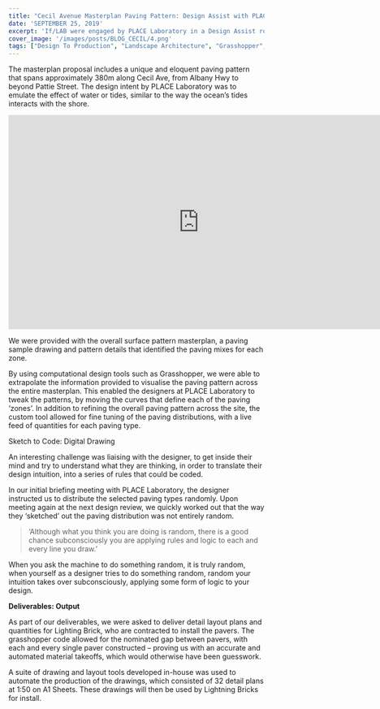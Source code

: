 ```yaml
---
title: "Cecil Avenue Masterplan Paving Pattern: Design Assist with PLACE Laboratory"
date: 'SEPTEMBER 25, 2019'
excerpt: 'If/LAB were engaged by PLACE Laboratory in a Design Assist role to develop up and detail paving patterns for their Cecil Avenue Masterplan.'
cover_image: '/images/posts/BLOG_CECIL/4.png'
tags: ["Design To Production", "Landscape Architecture", "Grasshopper", "Design Tool", "Visualisation", "Design Assist"]
---
```




The masterplan proposal includes a unique and eloquent paving pattern that spans approximately 380m along Cecil Ave, from Albany Hwy to beyond Pattie Street. The design intent by PLACE Laboratory was to emulate the effect of water or tides, similar to the way the ocean’s tides interacts with the shore. 

<div class="aspect-w-16 aspect-h-9">
<iframe width="750" height="422" src="https://www.youtube.com/embed/-K3XEQgmyYc" title="YouTube video player" frameborder="0" allow="accelerometer; autoplay; clipboard-write; encrypted-media; gyroscope; picture-in-picture" allowfullscreen></iframe>
</div>

We were provided with the overall surface pattern masterplan, a paving sample drawing and pattern details that identified the paving mixes for each zone. 




By using computational design tools such as Grasshopper, we were able to extrapolate the information provided to visualise the paving pattern across the entire masterplan. This enabled the designers at PLACE Laboratory to tweak the patterns, by moving the curves that define each of the paving ‘zones’. In addition to refining the overall paving pattern across the site, the custom tool allowed for fine tuning of the paving distributions, with a live feed of quantities for each paving type.

Sketch to Code: Digital Drawing

An interesting challenge was liaising with the designer, to get inside their mind and try to understand what they are thinking, in order to translate their design intuition, into a series of rules that could be coded.

In our initial briefing meeting with PLACE Laboratory, the designer instructed us to distribute the selected paving types randomly. Upon meeting again at the next design review, we quickly worked out that the way they ‘sketched’ out the paving distribution was not entirely random.

>‘Although what you think you are doing is random, there is a good chance subconsciously you are applying rules and logic to each and every line you draw.’

When you ask the machine to do something random, it is truly random, when yourself as a designer tries to do something random, random your intuition takes over subconsciously, applying some form of logic to your design.

**Deliverables: Output**

As part of our deliverables, we were asked to deliver detail layout plans and quantities for Lighting Brick, who are contracted to install the pavers. The grasshopper code allowed for the nominated gap between pavers, with each and every single paver constructed – proving us with an accurate and automated material takeoffs, which would otherwise have been guesswork.

 A suite of drawing and layout tools developed in-house was used to automate the production of the drawings, which consisted of 32 detail plans at 1:50 on A1 Sheets. These drawings will then be used by Lightning Bricks for install. 